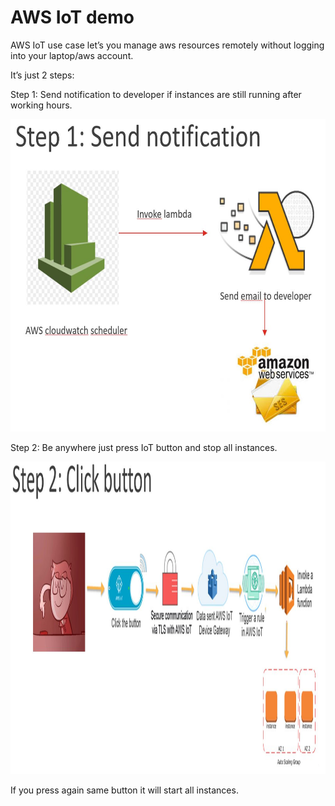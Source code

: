 # AWS IoT demo

AWS IoT use case let’s you manage aws resources remotely without logging into your laptop/aws account.

It’s just 2 steps:

Step 1: Send notification to developer if instances are still running after working hours.

<img src="https://github.com/SureshG02/AWS_IoT/blob/master/src/images/Step%201.png" height="500" width="600">

Step 2: Be anywhere just press IoT button and stop all instances.

<img src="https://github.com/SureshG02/AWS_IoT/blob/master/src/images/Step%202.png" height="500" width="600">

If you press again same button it will start all instances.
